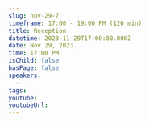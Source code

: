 ```yaml
---
slug: nov-29-7
timeframe: 17:00 - 19:00 PM (120 min)
title: Reception
datetime: 2023-11-29T17:00:00.000Z
date: Nov 29, 2023
time: 17:00 PM
isChild: false
hasPage: false
speakers:
  -
tags:
youtube:
youtubeUrl:
---
```

